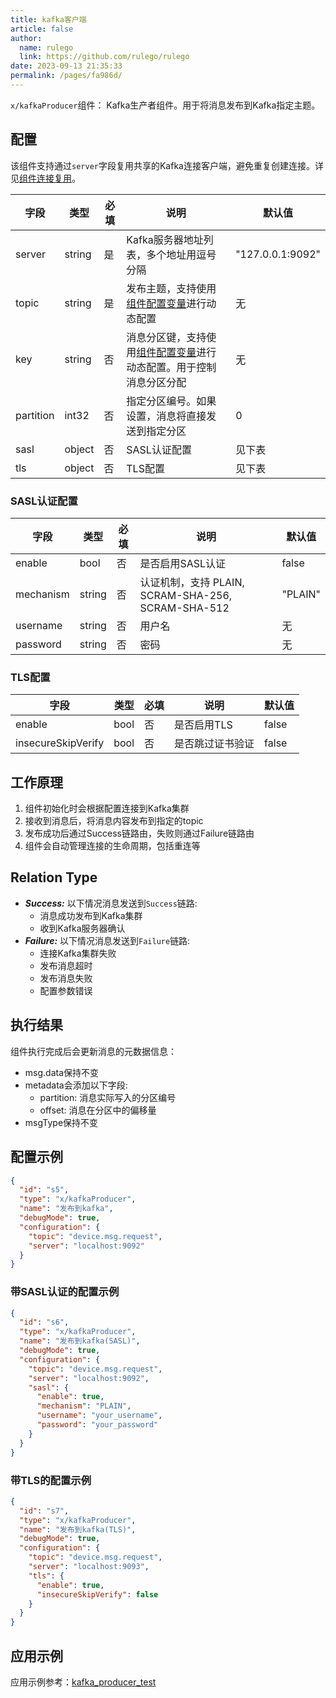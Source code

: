 ```yaml
---
title: kafka客户端
article: false
author: 
  name: rulego
  link: https://github.com/rulego/rulego
date: 2023-09-13 21:35:33
permalink: /pages/fa986d/
---
```

`x/kafkaProducer`组件：<Badge text="v0.23.0+"/> Kafka生产者组件。用于将消息发布到Kafka指定主题。

## 配置

该组件支持通过`server`字段复用共享的Kafka连接客户端，避免重复创建连接。详见[组件连接复用](/pages/baa05d/)。

| 字段        | 类型     | 必填 | 说明                                                          | 默认值                |
|-----------|--------|-----|-------------------------------------------------------------|---------------------|
| server    | string | 是   | Kafka服务器地址列表，多个地址用逗号分隔                                   | "127.0.0.1:9092"   |
| topic     | string | 是   | 发布主题，支持使用[组件配置变量](/pages/baa05c/)进行动态配置                  | 无                  |
| key       | string | 否   | 消息分区键，支持使用[组件配置变量](/pages/baa05c/)进行动态配置。用于控制消息分区分配    | 无                  |
| partition | int32  | 否   | 指定分区编号。如果设置，消息将直接发送到指定分区                              | 0                  |
| sasl      | object | 否   | SASL认证配置                                                   | 见下表               |
| tls       | object | 否   | TLS配置                                                      | 见下表               |

### SASL认证配置

| 字段        | 类型     | 必填 | 说明                                                          | 默认值                |
|-----------|--------|-----|-------------------------------------------------------------|---------------------|
| enable    | bool   | 否   | 是否启用SASL认证                                                | false              |
| mechanism | string | 否   | 认证机制，支持 PLAIN, SCRAM-SHA-256, SCRAM-SHA-512              | "PLAIN"            |
| username  | string | 否   | 用户名                                                        | 无                  |
| password  | string | 否   | 密码                                                         | 无                  |

### TLS配置

| 字段                  | 类型   | 必填 | 说明           | 默认值  |
|---------------------|------|-----|--------------|------|
| enable              | bool | 否   | 是否启用TLS      | false |
| insecureSkipVerify  | bool | 否   | 是否跳过证书验证     | false |

## 工作原理

1. 组件初始化时会根据配置连接到Kafka集群
2. 接收到消息后，将消息内容发布到指定的topic
3. 发布成功后通过Success链路由，失败则通过Failure链路由
4. 组件会自动管理连接的生命周期，包括重连等

## Relation Type

- ***Success:*** 以下情况消息发送到`Success`链路:
  - 消息成功发布到Kafka集群
  - 收到Kafka服务器确认
- ***Failure:*** 以下情况消息发送到`Failure`链路:
  - 连接Kafka集群失败
  - 发布消息超时
  - 发布消息失败
  - 配置参数错误

## 执行结果

组件执行完成后会更新消息的元数据信息：
- msg.data保持不变
- metadata会添加以下字段:
  - partition: 消息实际写入的分区编号
  - offset: 消息在分区中的偏移量
- msgType保持不变

## 配置示例

```json
{
  "id": "s5",
  "type": "x/kafkaProducer",
  "name": "发布到kafka",
  "debugMode": true,
  "configuration": {
    "topic": "device.msg.request",
    "server": "localhost:9092"
  }
}
```

### 带SASL认证的配置示例

```json
{
  "id": "s6",
  "type": "x/kafkaProducer",
  "name": "发布到kafka(SASL)",
  "debugMode": true,
  "configuration": {
    "topic": "device.msg.request",
    "server": "localhost:9092",
    "sasl": {
      "enable": true,
      "mechanism": "PLAIN",
      "username": "your_username",
      "password": "your_password"
    }
  }
}
```

### 带TLS的配置示例

```json
{
  "id": "s7",
  "type": "x/kafkaProducer",
  "name": "发布到kafka(TLS)",
  "debugMode": true,
  "configuration": {
    "topic": "device.msg.request",
    "server": "localhost:9093",
    "tls": {
      "enable": true,
      "insecureSkipVerify": false
    }
  }
}
```

## 应用示例

应用示例参考：[kafka_producer_test](https://github.com/rulego/rulego-components/blob/main/external/kafka/kafka_producer_test.go)